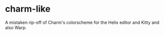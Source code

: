 # charm-like
A mistaken rip-off of Charm's colorscheme for the Helix editor and Kitty and also Warp.
